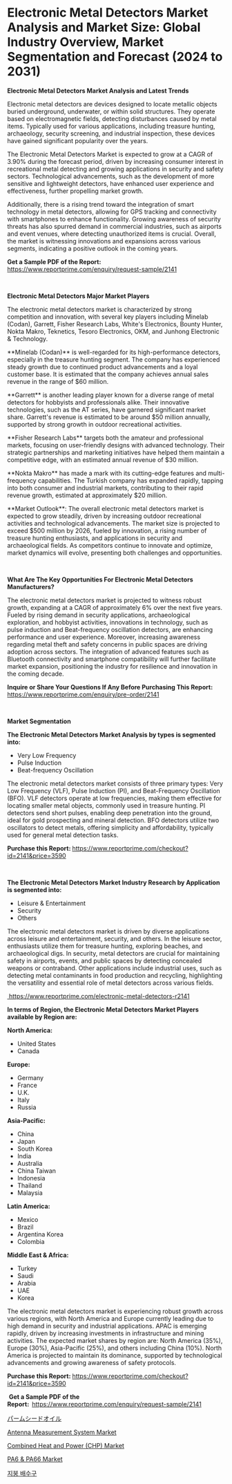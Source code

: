 <p><h1>Electronic Metal Detectors Market Analysis and Market Size: Global Industry Overview, Market Segmentation and Forecast (2024 to 2031)</h1></p><p><strong>Electronic Metal Detectors Market Analysis and Latest Trends</strong></p>
<p><p>Electronic metal detectors are devices designed to locate metallic objects buried underground, underwater, or within solid structures. They operate based on electromagnetic fields, detecting disturbances caused by metal items. Typically used for various applications, including treasure hunting, archaeology, security screening, and industrial inspection, these devices have gained significant popularity over the years.</p><p>The Electronic Metal Detectors Market is expected to grow at a CAGR of 3.90% during the forecast period, driven by increasing consumer interest in recreational metal detecting and growing applications in security and safety sectors. Technological advancements, such as the development of more sensitive and lightweight detectors, have enhanced user experience and effectiveness, further propelling market growth. </p><p>Additionally, there is a rising trend toward the integration of smart technology in metal detectors, allowing for GPS tracking and connectivity with smartphones to enhance functionality. Growing awareness of security threats has also spurred demand in commercial industries, such as airports and event venues, where detecting unauthorized items is crucial. Overall, the market is witnessing innovations and expansions across various segments, indicating a positive outlook in the coming years.</p></p>
<p><strong>Get a Sample PDF of the Report:&nbsp;</strong> <a href="https://www.reportprime.com/enquiry/request-sample/2141">https://www.reportprime.com/enquiry/request-sample/2141</a></p>
<p>&nbsp;</p>
<p><strong>Electronic Metal Detectors Major Market Players</strong></p>
<p><p>The electronic metal detectors market is characterized by strong competition and innovation, with several key players including Minelab (Codan), Garrett, Fisher Research Labs, White's Electronics, Bounty Hunter, Nokta Makro, Teknetics, Tesoro Electronics, OKM, and Junhong Electronic & Technology.</p><p>**Minelab (Codan)** is well-regarded for its high-performance detectors, especially in the treasure hunting segment. The company has experienced steady growth due to continued product advancements and a loyal customer base. It is estimated that the company achieves annual sales revenue in the range of $60 million.</p><p>**Garrett** is another leading player known for a diverse range of metal detectors for hobbyists and professionals alike. Their innovative technologies, such as the AT series, have garnered significant market share. Garrett's revenue is estimated to be around $50 million annually, supported by strong growth in outdoor recreational activities.</p><p>**Fisher Research Labs** targets both the amateur and professional markets, focusing on user-friendly designs with advanced technology. Their strategic partnerships and marketing initiatives have helped them maintain a competitive edge, with an estimated annual revenue of $30 million.</p><p>**Nokta Makro** has made a mark with its cutting-edge features and multi-frequency capabilities. The Turkish company has expanded rapidly, tapping into both consumer and industrial markets, contributing to their rapid revenue growth, estimated at approximately $20 million.</p><p>**Market Outlook**: The overall electronic metal detectors market is expected to grow steadily, driven by increasing outdoor recreational activities and technological advancements. The market size is projected to exceed $500 million by 2026, fueled by innovation, a rising number of treasure hunting enthusiasts, and applications in security and archaeological fields. As competitors continue to innovate and optimize, market dynamics will evolve, presenting both challenges and opportunities.</p></p>
<p>&nbsp;</p>
<p><strong>What Are The Key Opportunities For Electronic Metal Detectors Manufacturers?</strong></p>
<p><p>The electronic metal detectors market is projected to witness robust growth, expanding at a CAGR of approximately 6% over the next five years. Fueled by rising demand in security applications, archaeological exploration, and hobbyist activities, innovations in technology, such as pulse induction and Beat-frequency oscillation detectors, are enhancing performance and user experience. Moreover, increasing awareness regarding metal theft and safety concerns in public spaces are driving adoption across sectors. The integration of advanced features such as Bluetooth connectivity and smartphone compatibility will further facilitate market expansion, positioning the industry for resilience and innovation in the coming decade.</p></p>
<p><strong>Inquire or Share Your Questions If Any Before Purchasing This Report:</strong> <a href="https://www.reportprime.com/enquiry/pre-order/2141">https://www.reportprime.com/enquiry/pre-order/2141</a></p>
<p>&nbsp;</p>
<p><strong>Market Segmentation</strong></p>
<p><strong>The Electronic Metal Detectors Market Analysis by types is segmented into:</strong></p>
<p><ul><li>Very Low Frequency</li><li>Pulse Induction</li><li>Beat-frequency Oscillation</li></ul></p>
<p><p>The electronic metal detectors market consists of three primary types: Very Low Frequency (VLF), Pulse Induction (PI), and Beat-Frequency Oscillation (BFO). VLF detectors operate at low frequencies, making them effective for locating smaller metal objects, commonly used in treasure hunting. PI detectors send short pulses, enabling deep penetration into the ground, ideal for gold prospecting and mineral detection. BFO detectors utilize two oscillators to detect metals, offering simplicity and affordability, typically used for general metal detection tasks.</p></p>
<p><strong>Purchase this Report:&nbsp;</strong><a href="https://www.reportprime.com/checkout?id=2141&price=3590">https://www.reportprime.com/checkout?id=2141&price=3590</a></p>
<p>&nbsp;</p>
<p><strong>The Electronic Metal Detectors Market Industry Research by Application is segmented into:</strong></p>
<p><ul><li>Leisure & Entertainment</li><li>Security</li><li>Others</li></ul></p>
<p><p>The electronic metal detectors market is driven by diverse applications across leisure and entertainment, security, and others. In the leisure sector, enthusiasts utilize them for treasure hunting, exploring beaches, and archaeological digs. In security, metal detectors are crucial for maintaining safety in airports, events, and public spaces by detecting concealed weapons or contraband. Other applications include industrial uses, such as detecting metal contaminants in food production and recycling, highlighting the versatility and essential role of metal detectors across various fields.</p></p>
<p><a href="https://www.reportprime.com/electronic-metal-detectors-r2141">&nbsp;https://www.reportprime.com/electronic-metal-detectors-r2141</a></p>
<p><strong>In terms of Region, the Electronic Metal Detectors Market Players available by Region are:</strong></p>
<p>
    <p> <strong> North America: </strong>
        <ul>
            <li>United States</li>
            <li>Canada</li>
        </ul>
        </p> 
    <p> <strong> Europe: </strong>
        <ul>
            <li>Germany</li>
            <li>France</li>
            <li>U.K.</li>
            <li>Italy</li>
            <li>Russia</li>
        </ul>
        </p> 
    <p> <strong> Asia-Pacific: </strong>
        <ul>
            <li>China</li>
            <li>Japan</li>
            <li>South Korea</li>
            <li>India</li>
            <li>Australia</li>
            <li>China Taiwan</li>
            <li>Indonesia</li>
            <li>Thailand</li>
            <li>Malaysia</li>
        </ul>
        </p> 
    <p> <strong> Latin America: </strong>
        <ul>
            <li>Mexico</li>
            <li>Brazil</li>
            <li>Argentina Korea</li>
            <li>Colombia</li>
        </ul>
        </p> 
    <p> <strong> Middle East & Africa: </strong>
        <ul>
            <li>Turkey</li>
            <li>Saudi</li>
            <li>Arabia</li>
            <li>UAE</li>
            <li>Korea</li>
        </ul>
    </p>
    </p>
<p><p>The electronic metal detectors market is experiencing robust growth across various regions, with North America and Europe currently leading due to high demand in security and industrial applications. APAC is emerging rapidly, driven by increasing investments in infrastructure and mining activities. The expected market shares by region are: North America (35%), Europe (30%), Asia-Pacific (25%), and others including China (10%). North America is projected to maintain its dominance, supported by technological advancements and growing awareness of safety protocols.</p></p>
<p><strong>Purchase this Report: </strong><a href="https://www.reportprime.com/checkout?id=2141&price=3590">https://www.reportprime.com/checkout?id=2141&price=3590</a></p>
<p>&nbsp;<strong>Get a Sample PDF of the Report:&nbsp;&nbsp;</strong><a href="https://www.reportprime.com/enquiry/request-sample/2141">https://www.reportprime.com/enquiry/request-sample/2141</a></p>
<p><strong></strong></p>
<p><p><a href="https://medium.com/@marlanamarvn/2024%E5%B9%B4%E3%81%8B%E3%82%892031%E5%B9%B4%E3%81%BE%E3%81%A7%E3%81%AE%E3%83%91%E3%83%BC%E3%83%A0%E7%A8%AE%E5%AD%90%E6%B2%B9%E5%B8%82%E5%A0%B4%E3%82%B7%E3%82%A7%E3%82%A2%E3%81%A8%E7%AB%B6%E4%BA%89%E7%92%B0%E5%A2%83%E3%81%AE%E6%B4%9E%E5%AF%9F-6449b71fe829">パームシードオイル</a></p><p><a href="https://www.linkedin.com/pulse/insights-antenna-measurement-system-market-size-which-ydzhe?trackingId=wsWwxyxUS1S8rv41jSGbzw%3D%3D">Antenna Measurement System Market</a></p><p><a href="https://medium.com/@lindakreitz382024/combined-heat-and-power-chp-market-size-growth-trends-statistics-forecasts-2024-2031-e7cc1aaa019d">Combined Heat and Power (CHP) Market</a></p><p><a href="https://medium.com/@kimwalker1923/strategic-roadmap-to-success-global-pa6-pa66-market-analysis-2024-2031-919826976d7a">PA6 & PA66 Market</a></p><p><a href="https://medium.com/@nettieboyle25/%EC%A7%80%EB%B6%95-%EB%B0%B0%EC%88%98%EA%B5%AC-%EC%8B%9C%EC%9E%A5%EC%9D%80-%EC%96%B4%EB%96%BB%EA%B2%8C-%EB%B0%9C%EC%A0%84%ED%95%A0%EA%B9%8C%EC%9A%94-2024%EB%85%84%EB%B6%80%ED%84%B0-2031%EB%85%84%EA%B9%8C%EC%A7%80%EC%9D%98-%EC%8B%9C%EC%9E%A5-%EC%84%B1%EC%9E%A5-%EB%B6%84%EC%84%9D-4092159b578b">지붕 배수구</a></p></p>